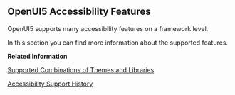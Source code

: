 <!-- loio7048ca960fce454896d1526f82a7c8ae -->

## OpenUI5 Accessibility Features

OpenUI5 supports many accessibility features on a framework level.

In this section you can find more information about the supported features.

**Related Information**  


[Supported Combinations of Themes and Libraries](../02_Read-Me-First/supported-combinations-of-themes-and-libraries-38ff8c2.md "This chapter gives an overview of the possible combinations of themes and libraries for the OpenUI5 versions that are still in maintenance.")

[Accessibility Support History](accessibility-support-history-accd68a.md "")

